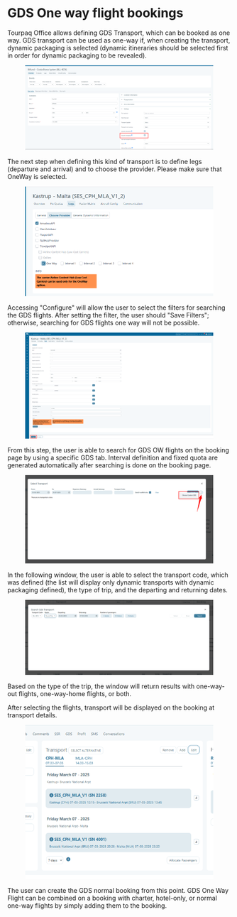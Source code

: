 # GDS One way flight bookings

Tourpaq Office allows defining GDS Transport, which can be booked as one way. GDS transport can be used as one-way if, when creating the transport, dynamic packaging is selected (dynamic itineraries should be selected first in order for dynamic packaging to be revealed).

<figure><img src="../.gitbook/assets/image (19) (1) (1) (1) (1) (1) (1) (1) (1) (1) (1) (1) (1).png" alt=""><figcaption></figcaption></figure>

The next step when defining this kind of transport is to define legs (departure and arrival) and to choose the provider. Please make sure that OneWay is selected.

<figure><img src="../.gitbook/assets/image (15) (1) (1) (1) (1) (1) (1) (1) (1) (1) (1) (1) (1) (1) (1) (1) (1).png" alt=""><figcaption></figcaption></figure>

Accessing "Configure" will allow the user to select the filters for searching the GDS flights. After setting the filter, the user should "Save Filters"; otherwise, searching for GDS flights one way will not be possible.

<figure><img src="../.gitbook/assets/image (16) (1) (1) (1) (1) (1) (1) (1) (1) (1) (1) (1) (1) (1) (1) (1).png" alt=""><figcaption></figcaption></figure>

From this step, the user is able to search for GDS OW flights on the booking page by using a specific GDS tab. Interval definition and fixed quota are generated automatically after searching is done on the booking page.

<figure><img src="../.gitbook/assets/image (17) (1) (1) (1) (1) (1) (1) (1) (1) (1) (1) (1) (1) (1) (1).png" alt=""><figcaption></figcaption></figure>

In the following window, the user is able to select the transport code, which was defined (the list will display only dynamic transports with dynamic packaging defined), the type of trip, and the departing and returning dates.

<figure><img src="../.gitbook/assets/image (18) (1) (1) (1) (1) (1) (1) (1) (1) (1) (1) (1) (1) (1).png" alt=""><figcaption></figcaption></figure>

Based on the type of the trip, the window will return results with one-way-out flights, one-way-home flights, or both.

After selecting the flights, transport will be displayed on the booking at transport details.

<figure><img src="../.gitbook/assets/image (20) (1) (1) (1) (1) (1) (1) (1) (1) (1) (1) (1) (1).png" alt=""><figcaption></figcaption></figure>

The user can create the GDS normal booking from this point. GDS One Way Flight can be combined on a booking with charter, hotel-only, or normal one-way flights by simply adding them to the booking.
